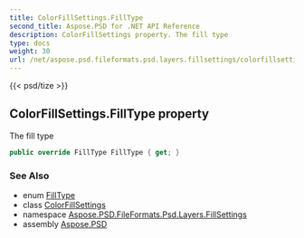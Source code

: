 ```yaml
---
title: ColorFillSettings.FillType
second_title: Aspose.PSD for .NET API Reference
description: ColorFillSettings property. The fill type
type: docs
weight: 30
url: /net/aspose.psd.fileformats.psd.layers.fillsettings/colorfillsettings/filltype/
---
```

{{< psd/tize >}}
## ColorFillSettings.FillType property

The fill type

```csharp
public override FillType FillType { get; }
```

### See Also

* enum [FillType](../../filltype/)
* class [ColorFillSettings](../)
* namespace [Aspose.PSD.FileFormats.Psd.Layers.FillSettings](../../colorfillsettings/)
* assembly [Aspose.PSD](../../../)


